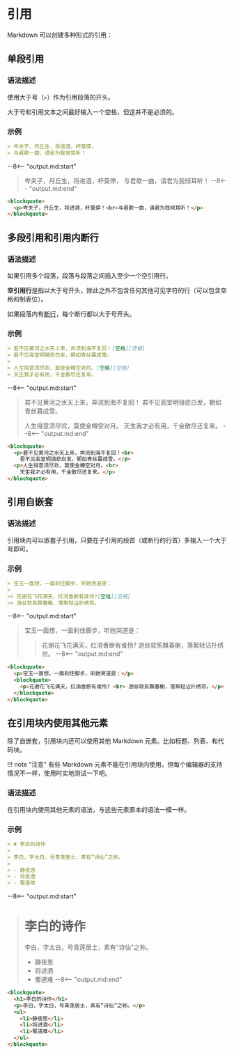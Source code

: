 # 引用

Markdown 可以创建多种形式的引用：

## 单段引用

### 语法描述

使用大于号（`>`）作为引用段落的开头。

大于号和引用文本之间最好输入一个空格，但这并不是必须的。

### 示例

```markdown
> 岑夫子，丹丘生，将进酒，杯莫停，
> 与君歌一曲，请君为我倾耳听！
```

--8<-- "output.md:start"
> 岑夫子，丹丘生，将进酒，杯莫停，
> 与君歌一曲，请君为我倾耳听！
--8<-- "output.md:end"

```html
<blockquote>
  <p>岑夫子，丹丘生，将进酒，杯莫停！<br>与君歌一曲，请君为我倾耳听！</p>
</blockquote>
```

## 多段引用和引用内断行

### 语法描述

如果引用多个段落，段落与段落之间插入至少一个空引用行。

**空引用行**是指以大于号开头，除此之外不包含任何其他可见字符的行（可以包含空格和制表位）。

如果段落内有[断行](newline.md)，每个断行都以大于号开头。

### 示例

```markdown
> 君不见黄河之水天上来，奔流到海不复回！[空格][空格]
> 君不见高堂明镜悲白发，朝如青丝暮成雪。
>
> 人生得意须尽欢，莫使金樽空对月。[空格][空格]
> 天生我才必有用，千金散尽还复来。
```

--8<-- "output.md:start"
> 君不见黄河之水天上来，奔流到海不复回！
> 君不见高堂明镜悲白发，朝如青丝暮成雪。
>
> 人生得意须尽欢，莫使金樽空对月。
> 天生我才必有用，千金散尽还复来。
--8<-- "output.md:end"

```html
<blockquote>
  <p>君不见黄河之水天上来，奔流到海不复回！<br>
    君不见高堂明镜悲白发，朝如青丝暮成雪。</p>
  <p>人生得意须尽欢，莫使金樽空对月。<br>
    天生我才必有用，千金散尽还复来。</p>
</blockquote>
```

## 引用自嵌套

### 语法描述

引用块内可以嵌套子引用，只要在子引用的段首（或断行的行首）多输入一个大于号即可。

### 示例

```markdown
> 宝玉一面想，一面刹住脚步，听她哭道是：
>
>> 花谢花飞花满天，红消香断有谁怜?[空格][空格]
>> 游丝软系飘春榭，落絮轻沾扑绣帘。
```

--8<-- "output.md:start"
> 宝玉一面想，一面刹住脚步，听她哭道是：
>
>> 花谢花飞花满天，红消香断有谁怜?
>> 游丝软系飘春榭，落絮轻沾扑绣帘。
--8<-- "output.md:end"

```html
<blockquote>
  <p>宝玉一面想，一面刹住脚步，听她哭道是：</p>
  <blockquote>
    <p>花谢花飞花满天，红消香断有谁怜? <br> 游丝软系飘春榭，落絮轻沾扑绣帘。</p>
  </blockquote>
</blockquote>
```

## 在引用块内使用其他元素

除了自嵌套，引用块内还可以使用其他 Markdown 元素。比如标题、列表、和代码块。

!!! note "注意"
    有些 Markdown 元素不能在引用块内使用。但每个编辑器的支持情况不一样，使用时实地测试一下吧。

### 语法描述

在引用块内使用其他元素的语法，与这些元素原本的语法一模一样。

### 示例

```markdown
> # 李白的诗作
>
> 李白，字太白，号青莲居士，素有“诗仙”之称。
>
> - 静夜思
> - 将进酒
> - 蜀道难
```

--8<-- "output.md:start"
> # 李白的诗作
>
> 李白，字太白，号青莲居士，素有“诗仙”之称。
>
> - 静夜思
> - 将进酒
> - 蜀道难
--8<-- "output.md:end"

```html
<blockquote>
  <h1>李白的诗作</h1>
  <p>李白，字太白，号青莲居士，素有“诗仙”之称。</p>
  <ul>
    <li>静夜思</li>
    <li>将进酒</li>
    <li>蜀道难</li>
  </ul>
</blockquote>
```

